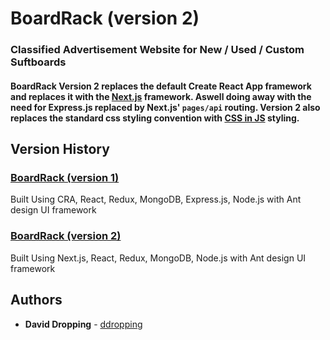 # BoardRack (version 2)

### Classified Advertisement Website for New / Used / Custom Suftboards

#### BoardRack Version 2 replaces the default Create React App framework and replaces it with the [Next.js](https://github.com/zeit/next.js/) framework. Aswell doing away with the need for Express.js replaced by Next.js' `pages/api` routing. Version 2 also replaces the standard css styling convention with [CSS in JS](https://github.com/MicheleBertoli/css-in-js) styling.

## Version History

### [BoardRack (version 1)](https://github.com/DDropping/BoardRack)

Built Using CRA, React, Redux, MongoDB, Express.js, Node.js with Ant design UI framework

### [BoardRack (version 2)](https://github.com/DDropping/BoardRack_v2)

Built Using Next.js, React, Redux, MongoDB, Node.js with Ant design UI framework

## Authors

- **David Dropping** - [ddropping](https://github.com/ddropping)

